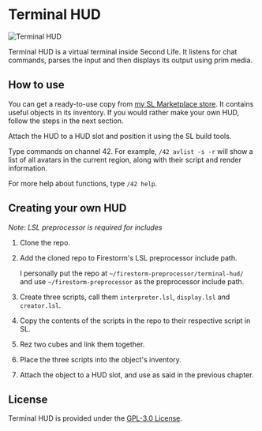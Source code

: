 # Terminal HUD
![Terminal HUD](https://user-images.githubusercontent.com/33850042/33088552-352bc11e-ceee-11e7-9a7a-1961bd6dd097.png "HUD")

Terminal HUD is a virtual terminal inside Second Life.
It listens for chat commands, parses the input and then displays its output
using prim media.

## How to use
You can get a ready-to-use copy from [my SL Marketplace store](https://marketplace.secondlife.com/stores/63546). It contains useful objects in its inventory. 
If you would rather make your own HUD, follow the steps in the next section.

Attach the HUD to a HUD slot and position it using the SL build tools.

Type commands on channel 42. For example, `/42 avlist -s -r` will
show a list of all avatars in the current region, along with their script
and render information.

For more help about functions, type `/42 help`.

## Creating your own HUD
*Note: LSL preprocessor is required for includes*

1. Clone the repo.
2. Add the cloned repo to Firestorm's LSL preprocessor include path.

    I personally put the repo at `~/firestorm-preprocessor/terminal-hud/`
    and use `~/firestorm-preprocessor` as the preprocessor include path.
3. Create three scripts, call them `interpreter.lsl`, `display.lsl` and `creator.lsl`.
4. Copy the contents of the scripts in the repo to their respective script in SL.
5. Rez two cubes and link them together.
6. Place the three scripts into the object's inventory.
7. Attach the object to a HUD slot, and use as said in the previous chapter.

## License
Terminal HUD is provided under the [GPL-3.0 License](https://github.com/bird-get/terminal-hud/blob/master/LICENSE).
